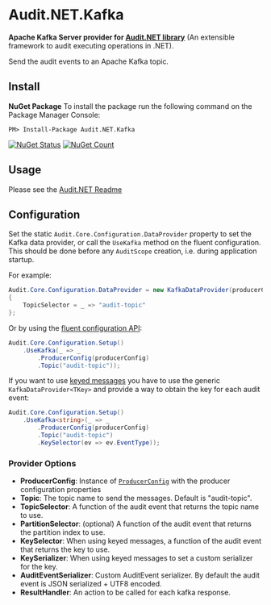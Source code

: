 ﻿# Audit.NET.Kafka
**Apache Kafka Server provider for [Audit.NET library](https://github.com/thepirat000/Audit.NET)** (An extensible framework to audit executing operations in .NET).

Send the audit events to an Apache Kafka topic.

## Install

**NuGet Package** 
To install the package run the following command on the Package Manager Console:

```
PM> Install-Package Audit.NET.Kafka
```

[![NuGet Status](https://img.shields.io/nuget/v/Audit.NET.Kafka.svg?style=flat)](https://www.nuget.org/packages/Audit.NET.Kafka/)
[![NuGet Count](https://img.shields.io/nuget/dt/Audit.NET.Kafka.svg)](https://www.nuget.org/packages/Audit.NET.Kafka/)

## Usage
Please see the [Audit.NET Readme](https://github.com/thepirat000/Audit.NET#usage)

## Configuration
Set the static `Audit.Core.Configuration.DataProvider` property to set the Kafka data provider, or call the `UseKafka` method on the fluent configuration. This should be done before any `AuditScope` creation, i.e. during application startup.

For example:
```c#
Audit.Core.Configuration.DataProvider = new KafkaDataProvider(producerConfig)
{
    TopicSelector = _ => "audit-topic"
};
```

Or by using the [fluent configuration API](https://github.com/thepirat000/Audit.NET#configuration-fluent-api):
```c#
Audit.Core.Configuration.Setup()
    .UseKafka(_ => _
        .ProducerConfig(producerConfig)
        .Topic("audit-topic"));
```

If you want to use [keyed messages](https://www.confluent.io/stream-processing-cookbook/ksql-recipes/setting-kafka-message-key/#:~:text=Kafka%20messages%20are%20key%2Fvalue,for%20query%20or%20join%20purposes.)
you have to use the generic `KafkaDataProvider<TKey>` and provide a way to obtain the key for each audit event:

```c#
Audit.Core.Configuration.Setup()
    .UseKafka<string>(_ => _
        .ProducerConfig(producerConfig)
        .Topic("audit-topic")
        .KeySelector(ev => ev.EventType));
```

### Provider Options

- **ProducerConfig**: Instance of [`ProducerConfig`](https://docs.confluent.io/5.5.0/clients/confluent-kafka-dotnet/api/Confluent.Kafka.ProducerConfig.html) with the producer configuration properties
- **Topic**: The topic name to send the messages. Default is "audit-topic".
- **TopicSelector**: A function of the audit event that returns the topic name to use.
- **PartitionSelector**: (optional) A function of the audit event that returns the partition index to use.
- **KeySelector**: When using keyed messages, a function of the audit event that returns the key to use.
- **KeySerializer**: When using keyed messages to set a custom serializer for the key.
- **AuditEventSerializer**: Custom AuditEvent serializer. By default the audit event is JSON serialized + UTF8 encoded.
- **ResultHandler**: An action to be called for each kafka response.

